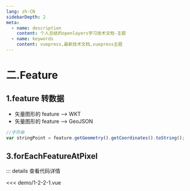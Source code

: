 ```yaml
---
lang: zh-CN
sidebarDepth: 2
meta:
  - name: description
    content: 个人总结的openlayers学习技术文档-主题
  - name: keywords
    content: vuepress,最新技术文档,vuepress主题
---
```


# 二.Feature

## 1.feature 转数据

- 矢量图形的 feature --> WKT
- 矢量图形的 feature --> GeoJSON

```js
//字符串
var stringPoint = feature.getGeometry().getCoordinates().toString();
```

## 3.forEachFeatureAtPixel

  <Container url="https://zhoubichuan.com/resume/?type=openlayers&name=1-2-2-1.vue" />

::: details 查看代码详情

<<< demo/1-2-2-1.vue
